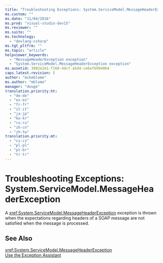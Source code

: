 ```yaml
---
title: "Troubleshooting Exceptions: System.ServiceModel.MessageHeaderException | Microsoft Docs"
ms.custom: ""
ms.date: "11/04/2016"
ms.prod: "visual-studio-dev15"
ms.reviewer: ""
ms.suite: ""
ms.technology: 
  - "devlang-csharp"
ms.tgt_pltfrm: ""
ms.topic: "article"
helpviewer_keywords: 
  - "MessageHeaderException exception"
  - "System.ServiceModel.MessageHeaderException exception"
ms.assetid: 3982e2e1-f160-4dcf-a5d4-ce6efb9940b4
caps.latest.revision: 5
author: "mikeblome"
ms.author: "mblome"
manager: "douge"
translation.priority.ht: 
  - "de-de"
  - "es-es"
  - "fr-fr"
  - "it-it"
  - "ja-jp"
  - "ko-kr"
  - "ru-ru"
  - "zh-cn"
  - "zh-tw"
translation.priority.mt: 
  - "cs-cz"
  - "pl-pl"
  - "pt-br"
  - "tr-tr"
---
```

# Troubleshooting Exceptions: System.ServiceModel.MessageHeaderException
A <xref:System.ServiceModel.MessageHeaderException> exception is thrown when the expectations regarding headers of a SOAP message are not satisfied when the message is processed.  
  
## See Also  
 <xref:System.ServiceModel.MessageHeaderException>   
 [Use the Exception Assistant](../Topic/How%20to:%20Use%20the%20Exception%20Assistant.md)